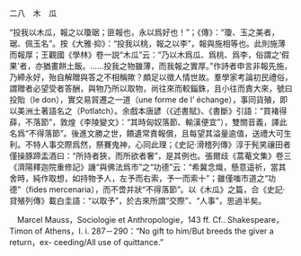 二八　木　瓜

“投我以木瓜，報之以瓊琚；匪報也，永以爲好也！”；《傳》：“瓊、玉之美者，琚、佩玉名”。按《大雅·抑》：“投我以桃，報之以李”，報與施相等也。此則施薄而報厚；王觀國《學林》卷一説“木瓜”云：“乃以木爲瓜、爲桃、爲李，俗謂之‘假果’者，亦猶畫餅土飯。……投我之物雖薄，而我報之實厚。”作詩者申言非報先施，乃締永好，殆自解贈與答之不相稱歟？頗足以徵人情世故。羣學家考論初民禮俗，謂贈者必望受者答酬，與物乃所以取物，尚往來而較錙銖，且小往而責大來，號曰投貽（le don），實交易貿遷之一道（une forme de l’ échange），事同貨殖，即以美洲土著語名之（Potlatch）。余戲本唐諺（《述書賦》、《書斷》引語：“買褚得薛，不落節”，敦煌《李陵變文》：“其時匈奴落節、輸漢便宜”），雙關音義，譯此名爲“不得落節”。後進文勝之世，饋遺常責報償，且每望其溢量逾值，送禮大可生利。不特人事交際爲然，祭賽鬼神，心同此理；《史記·滑稽列傳》淳于髡笑禳田者僅操豚蹄盂酒曰：“所持者狹，而所欲者奢”，是其例也。張爾歧《蒿菴文集》卷三《濟陽釋迦院重修記》譏“與佛法爲市”之“功德”云：“希冀念熾，懸意遥祈，當其舍時，純作取想，如持物予人，左予而右索，予一而索十”；雖僅嗤市道之“功德”（fides mercenaria），而不啻并狀“不得落節”。以《木瓜》之篇，合《史記·貸殖列傳》載白圭語：“以取予”，於古來所謂“交際”、“人事”，思過半矣。











　Marcel Mauss，Sociologie et Anthropologie，143 ff. Cf.. Shakespeare，Timon of Athens，I. i. 287－290：“No gift to him/But breeds the giver a return，ex-
ceeding/All use of quittance.”